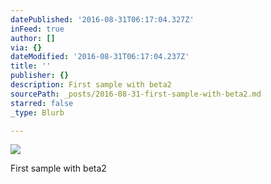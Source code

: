 ```yaml
---
datePublished: '2016-08-31T06:17:04.327Z'
inFeed: true
author: []
via: {}
dateModified: '2016-08-31T06:17:04.237Z'
title: ''
publisher: {}
description: First sample with beta2
sourcePath: _posts/2016-08-31-first-sample-with-beta2.md
starred: false
_type: Blurb

---
```

![](https://the-grid-user-content.s3-us-west-2.amazonaws.com/a8b30520-b147-45f3-9c9c-d996fa781a83.jpg)

First sample with beta2